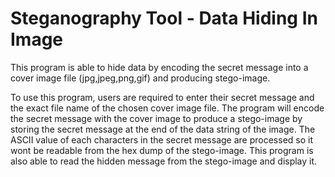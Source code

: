# Steganography Tool - Data Hiding In Image
This program is able to hide data by encoding the secret message into a cover image file (jpg,jpeg,png,gif) and producing stego-image.

To use this program, users are required to enter their secret message and the exact file name of the chosen cover image file. The program will encode the secret message with the cover image to produce a stego-image by storing the secret message at the end of the data string of the image. The ASCII value of each characters in the secret message are processed so it wont be readable from the hex dump of the stego-image. This program is also able to read the hidden message from the stego-image and display it.
